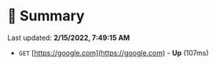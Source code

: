 # 📖 Summary
Last updated: **2/15/2022, 7:49:15 AM**

- `GET` [https://google.com](https://google.com) - **Up** (107ms)
